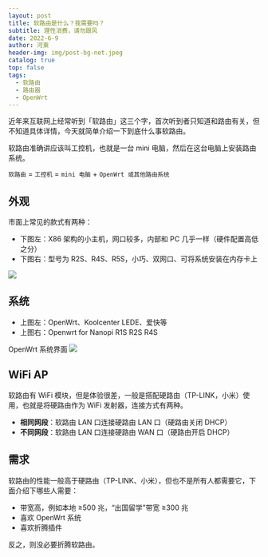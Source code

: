 ```yaml
---
layout: post
title: 软路由是什么？我需要吗？
subtitle: 理性消费，请勿跟风
date: 2022-6-9
author: 河東
header-img: img/post-bg-net.jpeg
catalog: true
top: false
tags:
  - 软路由
  - 路由器
  - OpenWrt
---
```


近年来互联网上经常听到「软路由」这三个字，首次听到者只知道和路由有关，但不知道具体详情，今天就简单介绍一下到底什么事软路由。

软路由准确讲应该叫工控机，也就是一台 mini 电脑，然后在这台电脑上安装路由系统。

`软路由` = `工控机` = `mini 电脑` + `OpenWrt 或其他路由系统`

## 外观

市面上常见的款式有两种：

- 下图左：X86 架构的小主机，网口较多，内部和 PC 几乎一样（硬件配置高低之分）
- 下图右：型号为 R2S、R4S、R5S，小巧、双网口、可将系统安装在内存卡上

![](https://i.imgur.com/LixczQt.jpg)

## 系统

- 上图左：OpenWrt、Koolcenter LEDE、爱快等
- 上图右：Openwrt for Nanopi R1S R2S R4S

OpenWrt 系统界面
![](https://i.imgur.com/VO1oRsO.png)


## WiFi AP

软路由有 WiFi 模块，但是体验很差，一般是搭配硬路由（TP-LINK，小米）使用，也就是将硬路由作为 WiFi 发射器，连接方式有两种。

- **相同网段**：软路由 LAN 口连接硬路由 LAN 口（硬路由关闭 DHCP）
- **不同网段**：软路由 LAN 口连接硬路由 WAN 口（硬路由开启 DHCP）

## 需求

软路由的性能一般高于硬路由（TP-LINK、小米），但也不是所有人都需要它，下面介绍下哪些人需要：

- 带宽高，例如本地 ≥500 兆，“出国留学”带宽 ≥300 兆
- 喜欢 OpenWrt 系统
- 喜欢折腾插件

反之，则没必要折腾软路由。
